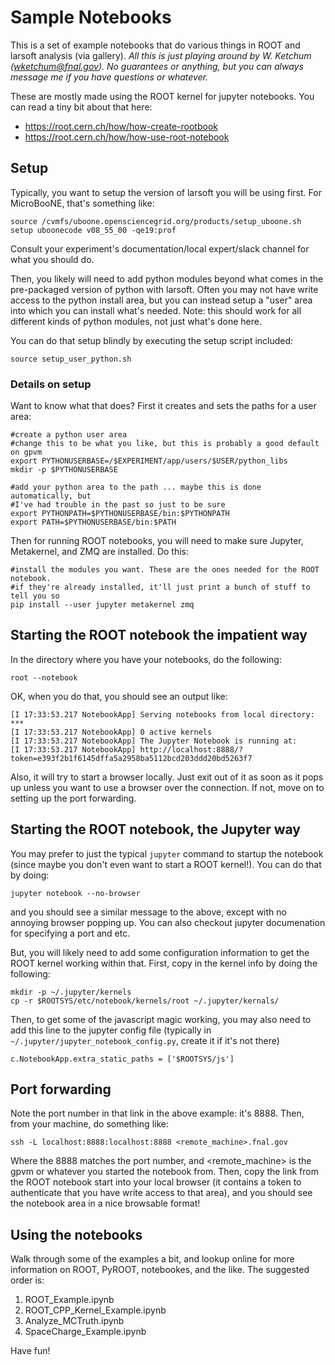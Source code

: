 # Sample Notebooks

This is a set of example notebooks that do various things in ROOT and larsoft analysis (via gallery).
_All this is just playing around by W. Ketchum (wketchum@fnal.gov). No guarantees or anything, but you can always message me if you have questions or whatever._

These are mostly made using the ROOT kernel for jupyter notebooks. You can read a tiny bit about that here:
* https://root.cern.ch/how/how-create-rootbook
* https://root.cern.ch/how/how-use-root-notebook

## Setup

Typically, you want to setup the version of larsoft you will be using first. For MicroBooNE, that's something like:
```
source /cvmfs/uboone.opensciencegrid.org/products/setup_uboone.sh
setup uboonecode v08_55_00 -qe19:prof
```
Consult your experiment's documentation/local expert/slack channel for what you should do.

Then, you likely will need to add python modules beyond what comes in the pre-packaged version of python with larsoft. Often you may not have write access to the python install area, but you can instead setup a "user" area into which you can install what's needed. Note: this should work for all different kinds of python modules, not just what's done here.

You can do that setup blindly by executing the setup script included:
```
source setup_user_python.sh
```

### Details on setup
Want to know what that does? First it creates and sets the paths for a user area:
```
#create a python user area
#change this to be what you like, but this is probably a good default on gpvm
export PYTHONUSERBASE=/$EXPERIMENT/app/users/$USER/python_libs
mkdir -p $PYTHONUSERBASE

#add your python area to the path ... maybe this is done automatically, but
#I've had trouble in the past so just to be sure
export PYTHONPATH=$PYTHONUSERBASE/bin:$PYTHONPATH
export PATH=$PYTHONUSERBASE/bin:$PATH
```

Then for running ROOT notebooks, you will need to make sure Jupyter, Metakernel, and ZMQ are installed. Do this:

```
#install the modules you want. These are the ones needed for the ROOT notebook.
#if they're already installed, it'll just print a bunch of stuff to tell you so
pip install --user jupyter metakernel zmq
```

## Starting the ROOT notebook the impatient way
In the directory where you have your notebooks, do the following:
```
root --notebook
```

OK, when you do that, you should see an output like:
```
[I 17:33:53.217 NotebookApp] Serving notebooks from local directory: ***
[I 17:33:53.217 NotebookApp] 0 active kernels
[I 17:33:53.217 NotebookApp] The Jupyter Notebook is running at:
[I 17:33:53.217 NotebookApp] http://localhost:8888/?token=e393f2b1f6145dffa5a2958ba5112bcd203ddd20bd5263f7
```

Also, it will try to start a browser locally. Just exit out of it as soon as it pops up unless you want to use a browser over the connection. If not, move on to setting up the port forwarding.

## Starting the ROOT notebook, the Jupyter way
You may prefer to just the typical `jupyter` command to startup the notebook (since maybe you don't even want to start a ROOT kernel!). You can do that by doing:
```
jupyter notebook --no-browser
```
and you should see a similar message to the above, except with no annoying browser popping up. You can also checkout jupyter documenation for specifying a port and etc.

But, you will likely need to add some configuration information to get the ROOT kernel working within that. First, copy in the kernel info by doing the following:
```
mkdir -p ~/.jupyter/kernels
cp -r $ROOTSYS/etc/notebook/kernels/root ~/.jupyter/kernals/
```

Then, to get some of the javascript magic working, you may also need to add this line to the jupyter config file (typically in `~/.jupyter/jupyter_notebook_config.py`, create it if it's not there)
```
c.NotebookApp.extra_static_paths = ['$ROOTSYS/js']
```

## Port forwarding
Note the port number in that link in the above example: it's 8888. Then, from your machine, do something like:
```
ssh -L localhost:8888:localhost:8888 <remote_machine>.fnal.gov
```
Where the 8888 matches the port number, and <remote_machine> is the gpvm or whatever you started the notebook from. Then, copy the link from the ROOT notebook start into your local browser (it contains a token to authenticate that you have write access to that area), and you should see the notebook area in a nice browsable format!

## Using the notebooks
Walk through some of the examples a bit, and lookup online for more information on ROOT, PyROOT, notebookes, and the like. The suggested order is:
1. ROOT_Example.ipynb
2. ROOT_CPP_Kernel_Example.ipynb
3. Analyze_MCTruth.ipynb
4. SpaceCharge_Example.ipynb

Have fun!
